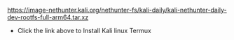 https://image-nethunter.kali.org/nethunter-fs/kali-daily/kali-nethunter-daily-dev-rootfs-full-arm64.tar.xz

* Click the link above to Install Kali linux Termux
